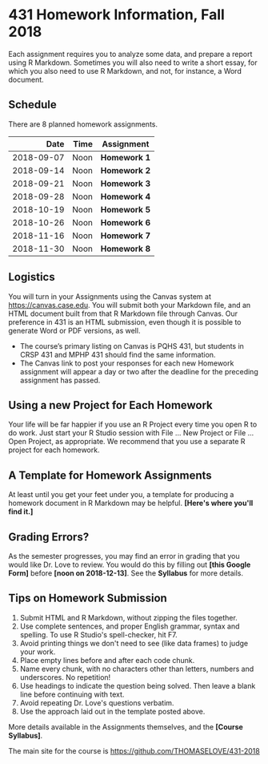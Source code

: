 # 431 Homework Information, Fall 2018

Each assignment requires you to analyze some data, and prepare a report using R Markdown. Sometimes you will also need to write a short essay, for which you also need to use R Markdown, and not, for instance, a Word document. 

## Schedule

There are 8 planned homework assignments.

Date | Time | Assignment 
-----: | ------: | --------------------------------------------------------
2018-09-07 | Noon | **Homework 1**
2018-09-14 | Noon | **Homework 2**
2018-09-21 | Noon | **Homework 3**
2018-09-28 | Noon | **Homework 4**
2018-10-19 | Noon | **Homework 5**
2018-10-26 | Noon | **Homework 6**
2018-11-16 | Noon | **Homework 7**
2018-11-30 | Noon | **Homework 8**

## Logistics

You will turn in your Assignments using the Canvas system at https://canvas.case.edu. You will submit both your Markdown file, and an HTML document built from that R Markdown file through Canvas. Our preference in 431 is an HTML submission, even though it is possible to generate Word or PDF versions, as well. 

- The course’s primary listing on Canvas is PQHS 431, but students in CRSP 431 and MPHP 431 should find the same information. 
- The Canvas link to post your responses for each new Homework assignment will appear a day or two after the deadline for the preceding assignment has passed.

## Using a new Project for Each Homework

Your life will be far happier if you use an R Project every time you open R to do work. Just start your R Studio session with File ... New Project or File ... Open Project, as appropriate. We recommend that you use a separate R project for each homework.

## A Template for Homework Assignments

At least until you get your feet under you, a template for producing a homework document in R Markdown may be helpful. **[Here's where you'll find it.]**

## Grading Errors?

As the semester progresses, you may find an error in grading that you would like Dr. Love to review. You would do this by filling out **[this Google Form]** before **[noon on 2018-12-13]**. See the **Syllabus** for more details.

## Tips on Homework Submission

1. Submit HTML and R Markdown, without zipping the files together.
2. Use complete sentences, and proper English grammar, syntax and spelling. To use R Studio's spell-checker, hit F7.
3. Avoid printing things we don't need to see (like data frames) to judge your work.
4. Place empty lines before and after each code chunk.
5. Name every chunk, with no characters other than letters, numbers and underscores. No repetition!
6. Use headings to indicate the question being solved. Then leave a blank line before continuing with text.
7. Avoid repeating Dr. Love's questions verbatim.
8. Use the approach laid out in the template posted above.

More details available in the Assignments themselves, and the **[Course Syllabus]**.

The main site for the course is https://github.com/THOMASELOVE/431-2018
